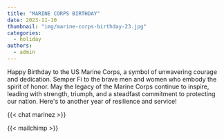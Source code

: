 ```yaml
---
title: "MARINE CORPS BIRTHDAY"
date: 2023-11-10
thumbnail: "img/marine-corps-birthday-23.jpg"
categories: 
  - holiday
authors: 
  - admin
---
```


Happy Birthday to the US Marine Corps, a symbol of unwavering courage and dedication. Semper Fi to the brave men and women who embody the spirit of honor. May the legacy of the Marine Corps continue to inspire, leading with strength, triumph, and a steadfast commitment to protecting our nation. Here's to another year of resilience and service!

{{< chat marinez >}}

{{< mailchimp >}}